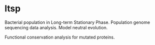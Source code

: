 # ltsp
Bacterial population in Long-term Stationary Phase. Population genome sequencing data analysis. Model neutral evolution.  

Functional conservation analysis for mutated proteins.
